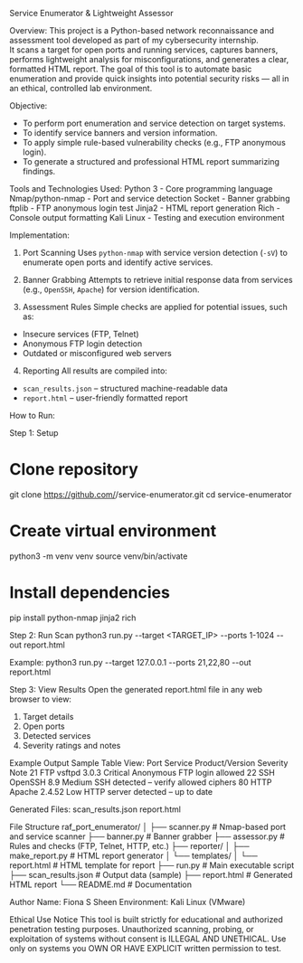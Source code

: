 Service Enumerator & Lightweight Assessor

Overview:
This project is a Python-based network reconnaissance and assessment tool developed as part of my cybersecurity internship.  
It scans a target for open ports and running services, captures banners, performs lightweight analysis for misconfigurations, and generates a clear, formatted HTML report.
The goal of this tool is to automate basic enumeration and provide quick insights into potential security risks — all in an ethical, controlled lab environment.

Objective:
- To perform port enumeration and service detection on target systems.  
- To identify service banners and version information.  
- To apply simple rule-based vulnerability checks (e.g., FTP anonymous login).  
- To generate a structured and professional HTML report summarizing findings.  

Tools and Technologies Used:
Python 3 - Core programming language 
Nmap/python-nmap - Port and service detection
Socket - Banner grabbing 
ftplib - FTP anonymous login test 
Jinja2 - HTML report generation 
Rich - Console output formatting 
Kali Linux - Testing and execution environment 

Implementation:

1. Port Scanning
Uses `python-nmap` with service version detection (`-sV`) to enumerate open ports and identify active services.

2. Banner Grabbing
Attempts to retrieve initial response data from services (e.g., `OpenSSH`, `Apache`) for version identification.

3. Assessment Rules
Simple checks are applied for potential issues, such as:
- Insecure services (FTP, Telnet)
- Anonymous FTP login detection
- Outdated or misconfigured web servers

4. Reporting
All results are compiled into:
- `scan_results.json` – structured machine-readable data  
- `report.html` – user-friendly formatted report 

How to Run:

Step 1: Setup
# Clone repository
git clone https://github.com/<your-username>/service-enumerator.git
cd service-enumerator

# Create virtual environment
python3 -m venv venv
source venv/bin/activate

# Install dependencies
pip install python-nmap jinja2 rich

Step 2: Run Scan
python3 run.py --target <TARGET_IP> --ports 1-1024 --out report.html

Example:
python3 run.py --target 127.0.0.1 --ports 21,22,80 --out report.html

Step 3: View Results
Open the generated report.html file in any web browser to view:
 1. Target details
 2. Open ports
 3. Detected services
 4. Severity ratings and notes

Example Output
Sample Table View:
Port	Service	Product/Version	Severity	Note
21	FTP	vsftpd 3.0.3	 Critical	Anonymous FTP login allowed
22	SSH	OpenSSH 8.9	 Medium	SSH detected – verify allowed ciphers
80	HTTP	Apache 2.4.52	 Low	HTTP server detected – up to date

Generated Files:
 scan_results.json
 report.html

File Structure
raf_port_enumerator/
│
├── scanner.py          # Nmap-based port and service scanner
├── banner.py           # Banner grabber
├── assessor.py         # Rules and checks (FTP, Telnet, HTTP, etc.)
├── reporter/
│   ├── make_report.py  # HTML report generator
│   └── templates/
│       └── report.html # HTML template for report
├── run.py              # Main executable script
├── scan_results.json   # Output data (sample)
├── report.html         # Generated HTML report
└── README.md           # Documentation

Author
Name: Fiona S Sheen
Environment: Kali Linux (VMware)

Ethical Use Notice
This tool is built strictly for educational and authorized penetration testing purposes.
Unauthorized scanning, probing, or exploitation of systems without consent is ILLEGAL AND UNETHICAL.
Use only on systems you OWN OR HAVE EXPLICIT written permission to test.
